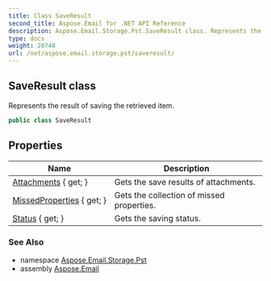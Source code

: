 ```yaml
---
title: Class SaveResult
second_title: Aspose.Email for .NET API Reference
description: Aspose.Email.Storage.Pst.SaveResult class. Represents the result of saving the retrieved item
type: docs
weight: 20740
url: /net/aspose.email.storage.pst/saveresult/
---
```

## SaveResult class

Represents the result of saving the retrieved item.

```csharp
public class SaveResult
```

## Properties

| Name | Description |
| --- | --- |
| [Attachments](../../aspose.email.storage.pst/saveresult/attachments/) { get; } | Gets the save results of attachments. |
| [MissedProperties](../../aspose.email.storage.pst/saveresult/missedproperties/) { get; } | Gets the collection of missed properties. |
| [Status](../../aspose.email.storage.pst/saveresult/status/) { get; } | Gets the saving status. |

### See Also

* namespace [Aspose.Email.Storage.Pst](../../aspose.email.storage.pst/)
* assembly [Aspose.Email](../../)



